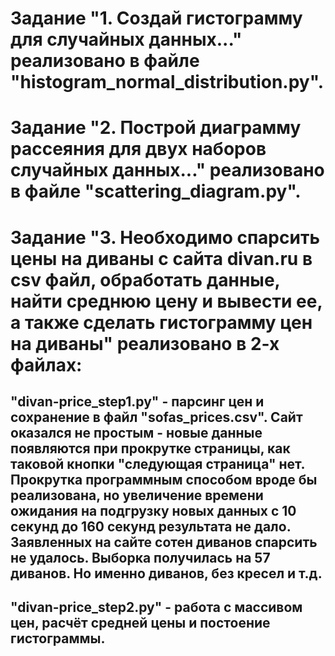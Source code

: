 # Задание "1. Создай гистограмму для случайных данных..." реализовано в файле "histogram_normal_distribution.py".
# Задание "2. Построй диаграмму рассеяния для двух наборов случайных данных..." реализовано в файле "scattering_diagram.py".
# Задание "3. Необходимо спарсить цены на диваны с сайта divan.ru в csv файл, обработать данные, найти среднюю цену и вывести ее, а также сделать гистограмму цен на диваны" реализовано в 2-х файлах:
##  "divan-price_step1.py" - парсинг цен и сохранение в файл "sofas_prices.csv". Сайт оказался не простым - новые данные появляются при прокрутке страницы, как таковой кнопки "следующая страница" нет. Прокрутка программным способом вроде бы реализована, но увеличение времени ожидания на подгрузку новых данных с 10 секунд до 160 секунд результата не дало. Заявленных на сайте сотен диванов спарсить не удалось. Выборка получилась на 57 диванов. Но именно диванов, без кресел и т.д.
##  "divan-price_step2.py" - работа с массивом цен, расчёт средней цены и постоение гистограммы.

